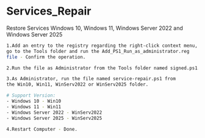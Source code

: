 # Services_Repair
Restore Services Windows 10, Windows 11, Windows Server 2022 and Windows Server 2025

```bash
1.Add an entry to the registry regarding the right-click context menu, 
go to the Tools folder and run the Add_PS1_Run_as_administrator.reg 
file - Confirm the operation.

2.Run the file as Administrator from the Tools folder named signed.ps1.

3.As Administrator, run the file named service-repair.ps1 from 
the Win10, Win11, WinServ2022 or WinServ2025 folder.

# Support Version:
- Windows 10 - Win10
- Windows 11 - Win11
- Windows Server 2022 - WinServ2022
- Windows Server 2025 - WinServ2025

4.Restart Computer - Done.
```